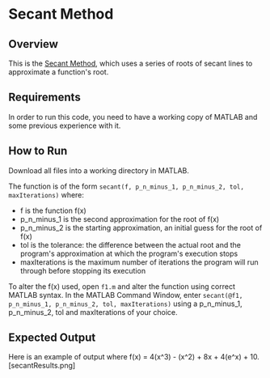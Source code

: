 # Secant Method

## Overview
This is the [Secant Method](https://en.wikipedia.org/wiki/Secant_method "Secant Method"), which uses a series of roots of secant lines to approximate a function's root.

## Requirements
In order to run this code, you need to have a working copy of MATLAB and some previous experience with it.

## How to Run
Download all files into a working directory in MATLAB.

The function is of the form `secant(f, p_n_minus_1, p_n_minus_2, tol, maxIterations)` where:
 * f is the function f(x)
 * p_n_minus_1 is the second approximation for the root of f(x)
 * p_n_minus_2 is the starting approximation, an initial guess for the root of f(x)
 * tol is the tolerance: the difference between the actual root and the program's approximation at which the program's execution stops
 * maxIterations is the maximum number of iterations the program will run through before stopping its execution

To alter the f(x) used, open `f1.m` and alter the function using correct MATLAB syntax. In the MATLAB Command Window, enter `secant(@f1, p_n_minus_1, p_n_minus_2, tol, maxIterations)` using a p_n_minus_1, p_n_minus_2, tol and maxIterations of your choice.

## Expected Output
Here is an example of output where f(x) = 4(x^3) - (x^2) + 8x + 4(e^x) + 10.
[secantResults.png]